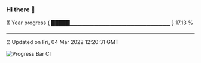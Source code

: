 ### Hi there 👋

⏳ Year progress { █████▁▁▁▁▁▁▁▁▁▁▁▁▁▁▁▁▁▁▁▁▁▁▁▁▁ } 17.13 %

---

⏰ Updated on Fri, 04 Mar 2022 12:20:31 GMT

![Progress Bar CI](https://github.com/liununu/liununu/workflows/Progress%20Bar%20CI/badge.svg)
